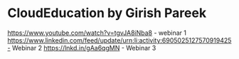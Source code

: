 # CloudEducation by Girish Pareek
https://www.youtube.com/watch?v=tgvJA8iNba8 - webinar 1
https://www.linkedin.com/feed/update/urn:li:activity:6905025127570919425- Webinar 2
https://lnkd.in/gAa6qgMN  - Webinar 3
